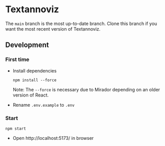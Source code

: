 # Textannoviz

The `main` branch is the most up-to-date branch. Clone this branch if you want the most recent version of Textannoviz.

## Development

### First time

- Install dependencies

  ```
  npm install --force
  ```

  Note: The `--force` is necessary due to Mirador depending on an older version of React.

- Rename `.env.example` to `.env`

### Start

```
npm start
```

- Open http://localhost:5173/ in browser

